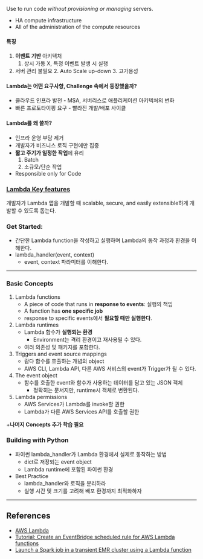 Use to run code *without provisioning or managing* servers.
- HA compute infrastructure
- All of the administration of the compute resources
#### 특징
1. **이벤트 기반** 아키텍처
	1. 상시 가동 X, 특정 이벤트 발생 시 실행
2. 서버 관리 불필요
	2. Auto Scale up-down
	3. 고가용성
#### Lambda는 어떤 요구사항, Challenge 속에서 등장했을까?
- 클라우드 인프라 발전 - MSA, 서버리스로 애플리케이션 아키텍처의 변화
- 빠른 프로토타이핑 요구 - 빨라진 개발/배포 사이클
#### Lambda를 왜 쓸까?
- 인프라 운영 부담 제거
- 개발자가 비즈니스 로직 구현에만 집중
- **짧고 주기가 일정한 작업**에 유리
	1. Batch
	2. 소규모/단순 작업
- Responsible only for Code
### [Lambda Key features](https://docs.aws.amazon.com/lambda/latest/dg/welcome.html#features)
개발자가 Lambda 앱을 개발할 때 scalable, secure, and easily extensible하게 개발할 수 있도록 돕는다.

### Get Started:
- 간단한 Lambda function을 작성하고 실행하며 Lambda의 동작 과정과 환경을 이해한다.
- lambda_handler(event, context)
	- event, context 파라미터를 이해한다.
---
### Basic Concepts
1. Lambda functions
	- A piece of code that runs in **response to events**: 실행의 책임
	- A function has **one specific job**
	- response to specific events에서 **필요할 때만 실행한다**.
2. Lambda runtimes
	- Lambda 함수가 **실행되는 환경**
		- Environment는 격리 환경이고 재사용될 수 있다.
	- 여러 의존성 및 패키지를 포함한다.
3. Triggers and event source mappings
	- 람다 함수를 호출하는 개념의 object
	- AWS CLI, Lambda API, 다른 AWS 서비스의 event가 Trigger가 될 수 있다.
4. The event object
	- 함수를 호출한 event와 함수가 사용하는 데이터를 담고 있는 JSON 객체
		- 정확히는 문서지만, runtime시 객체로 변환된다.
5. Lambda permissions
	- AWS Services가 Lambda를 invoke할 권한
	- Lambda가 다른 AWS Services API를 호출할 권한

+**나머지 Concepts 추가 학습 필요**
### Building with Python
- 파이썬 lambda_handler가 Lambda 환경에서 실제로 동작하는 방법
	- dict로 저장되는 event object
	- Lambda runtime에 포함된 파이썬 환경
- Best Practice
	- lambda_handler와 로직을 분리하라
	- 실행 시간 및 크기를 고려해 배포 환경까지 최적화하자
---
## References
- [AWS Lambda](https://docs.aws.amazon.com/lambda/latest/dg/welcome.html)
- [Tutorial: Create an EventBridge scheduled rule for AWS Lambda functions](https://docs.aws.amazon.com/eventbridge/latest/userguide/eb-run-lambda-schedule.html)
- [Launch a Spark job in a transient EMR cluster using a Lambda function](https://docs.aws.amazon.com/prescriptive-guidance/latest/patterns/launch-a-spark-job-in-a-transient-emr-cluster-using-a-lambda-function.html)